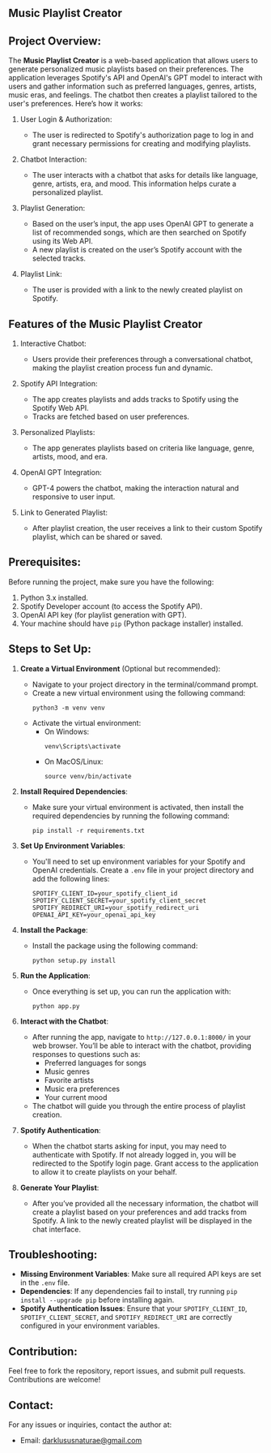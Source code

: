 
Music Playlist Creator
------------------------------

Project Overview:
-----------------
The **Music Playlist Creator** is a web-based application that allows users to generate personalized music playlists based on their preferences. The application leverages Spotify's API and OpenAI's GPT model to interact with users and gather information such as preferred languages, genres, artists, music eras, and feelings. The chatbot then creates a playlist tailored to the user's preferences. Here’s how it works:

1. User Login & Authorization:
   - The user is redirected to Spotify's authorization page to log in and grant necessary permissions for creating and modifying playlists.

2. Chatbot Interaction:
   - The user interacts with a chatbot that asks for details like language, genre, artists, era, and mood. This information helps curate a personalized playlist.

3. Playlist Generation:
   - Based on the user’s input, the app uses OpenAI GPT to generate a list of recommended songs, which are then searched on Spotify using its Web API.
   - A new playlist is created on the user’s Spotify account with the selected tracks.

4. Playlist Link:
   - The user is provided with a link to the newly created playlist on Spotify.

Features of the Music Playlist Creator
--------------------------------------
1. Interactive Chatbot:
   - Users provide their preferences through a conversational chatbot, making the playlist creation process fun and dynamic.

2. Spotify API Integration:
   - The app creates playlists and adds tracks to Spotify using the Spotify Web API.
   - Tracks are fetched based on user preferences.

3. Personalized Playlists:
   - The app generates playlists based on criteria like language, genre, artists, mood, and era.

4. OpenAI GPT Integration:
   - GPT-4 powers the chatbot, making the interaction natural and responsive to user input.

5. Link to Generated Playlist:
   - After playlist creation, the user receives a link to their custom Spotify playlist, which can be shared or saved.

Prerequisites:
--------------
Before running the project, make sure you have the following:
1. Python 3.x installed.
2. Spotify Developer account (to access the Spotify API).
3. OpenAI API key (for playlist generation with GPT).
4. Your machine should have `pip` (Python package installer) installed.

Steps to Set Up:
----------------

1. **Create a Virtual Environment** (Optional but recommended):
   - Navigate to your project directory in the terminal/command prompt.
   - Create a new virtual environment using the following command:
     ```
     python3 -m venv venv
     ```
   - Activate the virtual environment:
     - On Windows:
       ```
       venv\Scripts\activate
       ```
     - On MacOS/Linux:
       ```
       source venv/bin/activate
       ```

2. **Install Required Dependencies**:
   - Make sure your virtual environment is activated, then install the required dependencies by running the following command:
     ```
     pip install -r requirements.txt
     ```

3. **Set Up Environment Variables**:
   - You'll need to set up environment variables for your Spotify and OpenAI credentials. Create a `.env` file in your project directory and add the following lines:
     ```
     SPOTIFY_CLIENT_ID=your_spotify_client_id
     SPOTIFY_CLIENT_SECRET=your_spotify_client_secret
     SPOTIFY_REDIRECT_URI=your_spotify_redirect_uri
     OPENAI_API_KEY=your_openai_api_key
     ```

4. **Install the Package**:
   - Install the package using the following command:
     ```
     python setup.py install
     ```

5. **Run the Application**:
   - Once everything is set up, you can run the application with:
     ```
     python app.py
     ```

6. **Interact with the Chatbot**:
   - After running the app, navigate to `http://127.0.0.1:8000/` in your web browser. You’ll be able to interact with the chatbot, providing responses to questions such as:
     - Preferred languages for songs
     - Music genres
     - Favorite artists
     - Music era preferences
     - Your current mood
   - The chatbot will guide you through the entire process of playlist creation.

7. **Spotify Authentication**:
   - When the chatbot starts asking for input, you may need to authenticate with Spotify. If not already logged in, you will be redirected to the Spotify login page. Grant access to the application to allow it to create playlists on your behalf.

8. **Generate Your Playlist**:
   - After you’ve provided all the necessary information, the chatbot will create a playlist based on your preferences and add tracks from Spotify. A link to the newly created playlist will be displayed in the chat interface.

Troubleshooting:
----------------
- **Missing Environment Variables**: Make sure all required API keys are set in the `.env` file.
- **Dependencies**: If any dependencies fail to install, try running `pip install --upgrade pip` before installing again.
- **Spotify Authentication Issues**: Ensure that your `SPOTIFY_CLIENT_ID`, `SPOTIFY_CLIENT_SECRET`, and `SPOTIFY_REDIRECT_URI` are correctly configured in your environment variables.

Contribution:
-------------
Feel free to fork the repository, report issues, and submit pull requests. Contributions are welcome!

Contact:
--------
For any issues or inquiries, contact the author at:
- Email: darklususnaturae@gmail.com
